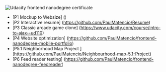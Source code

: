 

![Udacity frontend nanodegree certificate](/images/Udacity-front-nanodegree.jpg?raw=true "frontend nanodegree")

* [P1 Mockup to Websize] ()
* [P2 Interactive resume] (https://github.com/PaulMatencio/Resume)
* [P3 Classic arcade game clone] (https://www.udacity.com/course/intro-to-ajax--ud110)
* [P4 Website optimization] (https://github.com/PaulMatencio/frontend-nanodegree-mobile-portfolio)
* [P5.1 Neighborhood Map Project ] (https://github.com/PaulMatencio/Neighbourhood-map-5.1-Project)
* [P6 Feed reader testing] (https://github.com/PaulMatencio/frontend-nanodegree-feedreader)
